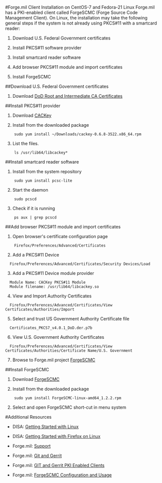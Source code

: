 #Forge.mil Client Installation on CentOS-7 and Fedora-21 Linux
Forge.mil has a PKI-enabled client called ForgeSCMC (Forge Source Code Management Client).  On Linux, the installation may take the following general steps if the system is not already using PKCS#11 with a smartcard reader:

  1) Download U.S. Federal Government certificates
  
  2) Install PKCS#11 software provider
  
  3) Install smartcard reader software
  
  4) Add browser PKCS#11 module and import certificates
  
  5) Install ForgeSCMC
  
##Download U.S. Federal Government certificates

  1) Download [DoD Root and Intermediate CA Certificates](http://iase.disa.mil/pki-pke/Documents/unclass-installroot_v3-16-1a.zip)

##Install PKCS#11 provider

  1) Download [CACKey](http://cackey.rkeene.org/fossil/wiki?name=Downloads)
  
  2) Install from the downloaded package
```  
    sudo yum install ~/Downloads/cackey-0.6.8-3522.x86_64.rpm
``` 
  3) List the files.
```
    ls /usr/lib64/libcackey*
```

##Install smartcard reader software

  1) Install from the system repository
```  
    sudo yum install pcsc-lite
```  
  2) Start the daemon
```
    sudo pcscd
```
  3) Check if it is running 
```
    ps aux | grep pcscd
```
##Add browser PKCS#11 module and import certificates

  1) Open browser's certificate configuration page
```
    Firefox/Preferences/Advanced/Certificates
```
  2) Add a PKCS#11 Device
  ```
    Firefox/Preferences/Advanced/Certificates/Security Devices/Load
  ```
  3) Add a PKCS#11 Device module provider
  ```
    Module Name: CACKey PKCS#11 Module
    Module filename: /usr/lib64/libcackey.so
  ```
  4) View and Import Authority Certificates
  ```
    Firefox/Preferences/Advanced/Certificates/View Certificates/Authorities/Import
  ```
  5) Select and trust US Government Authority Certificate file
  ```
    Certificates_PKCS7_v4.0.1_DoD.der.p7b
  ```
  6) View U.S. Government Authority Certificates
  ```
    Firefox/Preferences/Advanced/Certificates/View Certificates/Authorities/Certificate Name/U.S. Government
  ```
  7) Browse to Forge.mil project [ForgeSCMC](https://software.forge.mil/sf/go/projects.git-gerrit/frs.forgescmc)
  
##Install ForgeSCMC
  
  1) Download [ForgeSCMC](https://software.forge.mil/sf/go/projects.git-gerrit/frs.forgescmc)
  
  2) Install from the downloaded package
```
    sudo yum install ForgeSCMC-linux-amd64_1.2.2.rpm
```
  2) Select and open ForgeSCMC short-cut in menu system
  
#Additional Resources

  * DISA: [Getting Started with Linux](http://iase.disa.mil/pki-pke/getting_started/Pages/linux.aspx)
  
  * DISA: [Getting Started with Firefox on Linux](http://iase.disa.mil/pki-pke/getting_started/Pages/linux-firefox.aspx)
  
  * Forge.mil: [Support](https://software.forge.mil/sf/projects/support)
  
  * Forge.mil: [Git and Gerrit](https://software.forge.mil/sf/projects/git-gerrit)
  
  * Forge.mil: [GIT and Gerrit PKI Enabled Clients](https://software.forge.mil/sf/go/page3501)
  
  * Forge.mil: [ForgeSCMC Configuration and Usage](https://software.forge.mil/sf/go/doc82684)
  

